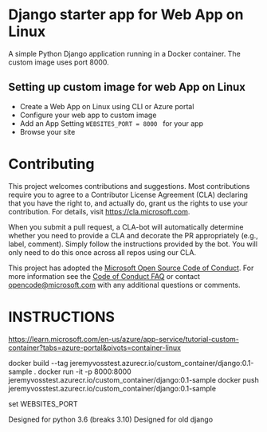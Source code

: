 # Django starter app for Web App on Linux

A simple Python Django application running in a Docker container. The custom image uses port 8000. 

## Setting up custom image for web App on Linux 
- Create a Web App on Linux using CLI or Azure portal
- Configure your web app to custom image 
- Add an App Setting ```WEBSITES_PORT = 8000 ``` for your app 
- Browse your site 
 
# Contributing

This project welcomes contributions and suggestions.  Most contributions require you to agree to a
Contributor License Agreement (CLA) declaring that you have the right to, and actually do, grant us
the rights to use your contribution. For details, visit https://cla.microsoft.com.

When you submit a pull request, a CLA-bot will automatically determine whether you need to provide
a CLA and decorate the PR appropriately (e.g., label, comment). Simply follow the instructions
provided by the bot. You will only need to do this once across all repos using our CLA.

This project has adopted the [Microsoft Open Source Code of Conduct](https://opensource.microsoft.com/codeofconduct/).
For more information see the [Code of Conduct FAQ](https://opensource.microsoft.com/codeofconduct/faq/) or
contact [opencode@microsoft.com](mailto:opencode@microsoft.com) with any additional questions or comments.

# INSTRUCTIONS

https://learn.microsoft.com/en-us/azure/app-service/tutorial-custom-container?tabs=azure-portal&pivots=container-linux

docker build --tag jeremyvosstest.azurecr.io/custom_container/django:0.1-sample .
docker run -it -p 8000:8000 jeremyvosstest.azurecr.io/custom_container/django:0.1-sample
docker push  jeremyvosstest.azurecr.io/custom_container/django:0.1-sample

set WEBSITES_PORT

Designed for python 3.6 (breaks 3.10)
Designed for old django